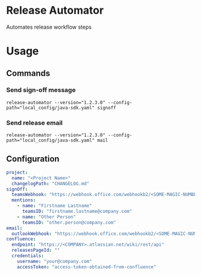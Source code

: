 # Release Automator

Automates release workflow steps

# Usage

## Commands

### Send sign-off message

```shell
release-automator --version="1.2.3.0" --config-path="local_config/java-sdk.yaml" signoff
```

### Send release email

```shell
release-automator --version="1.2.3.0" --config-path="local_config/java-sdk.yaml" mail
```

## Configuration

```yaml
project:
  name: "<Project Name>"
  changelogPath: "CHANGELOG.md"
signOff:
  teamsWebhook: "https://webhook.office.com/webhookb2/<SOME-MAGIC-NUMBERS>"
  mentions:
    - name: "Firstname Lastname"
      teamsID: "firstname.lastname@company.com"
    - name: "Other Person"
      teamsID: "other.person@company.com"
email:
  outlookWebhook: "https://webhook.office.com/webhookb2/<SOME-MAGIC-NUMBERS>"
confluence:
  endpoint: "https://<COMPANY>.atlassian.net/wiki/rest/api"
  releasesPageId: ""
  credentials:
    username: "your@company.com"
    accessToken: "access-token-obtained-from-confluence"
```
